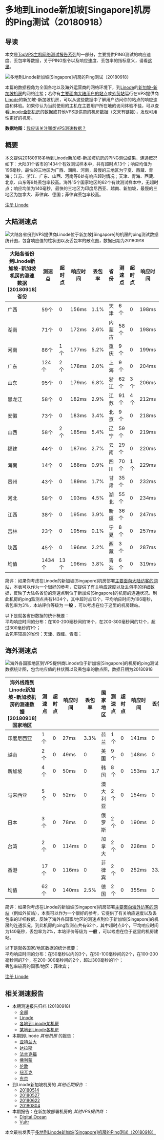 #  多地到Linode新加坡[Singapore]机房的Ping测试（20180918） 

## 导读

本文是[TopVPS主机网络测试报告系列](https://vps123.top/pingtest)的一部分，主要提供PING测试的响应速度、丢包率等数据，关于PING指令以及响应速度、丢包率的指标意义，请看[这里](https://vps123.top/what-is-ping.html)。

![多地到Linode新加坡\[Singapore\]机房的Ping测试（20180918）](/images/thumbnails/to_linode_Singapore.png)

本篇的数据视角为全国各地以及海外运营商的网络环境下，到[Linode](https://vps123.top/go/linode)的[新加坡-新加坡机房](https://vps123.top/linode-facilities.html#singapore)的网络连接；若你有[主要面向大陆用户的站点](https://vps123.top/website-for-mainland-users.html)或[外贸站](https://vps123.top/website-for-internation-trade.html)运行在VPS提供商[Linode](https://vps123.top/go/linode)的新加坡-新加坡机房，可以从这些数据中了解用户访问你的站点的响应速度和体验。如果你认为当前使用的主机在主要用户所在地的访问体验不佳，可以查看[Linode全部机房](/linode/isp/china/20180918-linode-isp-china.md)的数据或其他VPS提供商的机房数据（文末有链接），发现可用性更好的机房。

**数据地图：**[我应该关注哪类VPS测速数据？](https://vps123.top/find-pingtest-data-you-need.html)

## 概要

本文提供20180918多地到Linode新加坡-新加坡机房的PING测试结果，连通概况如下：大陆31个省市的1434个有效测试样本中，共有超时点13个；响应均值为196毫秒，最快的三地区为广西、湖南、河南，最慢的三地区为宁夏、西藏、青海；江苏、浙江、广东、山西、河南等6处有响应超时情况；天津、青海、西藏、北京、山东等9处丢包率较高。海外15个国家地区的62个有效测试样本中，无超时点；响应均值为140毫秒，最快的三地区为印度尼西亚、越南、新加坡，最慢的三地区为加拿大、菲律宾、德国；菲律宾丢包率较高。

[注册 Linode](https://vps123.top/go/linode/_btn1)

## 大陆测速点

![大陆各省份到VPS提供商Linode位于新加坡\[Singapore\]的机房的ping测试数据统计图，包含响应值的柱状图以及丢包率的散点图，数据日期为20180918](/images/pingtests/linode_20180918/plot_idc_linode_singapore-singapore_20180918_mainland.png)

大陆各省份到Linode新加坡-新加坡机房的测速数据 [20180918] 省份 | 测速点 | 超时点 | 响应时间 | 丢包率 | 省份 | 测速点 | 超时点 | 响应时间 | 丢包率  
---|---|---|---|---|---|---|---|---|---  
广西 | 59个 | 0 | 156ms | 1.1% | 天津 | 6个 | 0 | 198ms | 15.7%  
湖南 | 71个 | 0 | 172ms | 2.6% | 内蒙古 | 58个 | 0 | 198ms | 4.4%  
河南 | 86个 | 1个 | 177ms | 5.2% | 重庆 | 9个 | 0 | 199ms | 0.3%  
广东 | 124个 | 2个 | 178ms | 2.0% | 上海 | 9个 | 0 | 204ms | 3.5%  
山东 | 95个 | 0 | 179ms | 6.8% | 浙江 | 62个 | 3个 | 206ms | 4.4%  
黑龙江 | 58个 | 0 | 182ms | 2.9% | 江苏 | 91个 | 4个 | 212ms | 3.1%  
安徽 | 73个 | 0 | 183ms | 3.4% | 北京 | 9个 | 0 | 218ms | 8.4%  
山西 | 58个 | 2个 | 185ms | 5.4% | 辽宁 | 59个 | 0 | 219ms | 6.3%  
福建 | 44个 | 0 | 187ms | 2.7% | 云南 | 29个 | 0 | 220ms | 2.3%  
海南 | 14个 | 0 | 188ms | 0.9% | 四川 | 70个 | 1个 | 229ms | 3.8%  
贵州 | 43个 | 0 | 189ms | 1.7% | 甘肃 | 35个 | 0 | 232ms | 3.3%  
河北 | 58个 | 0 | 193ms | 4.5% | 湖北 | 55个 | 0 | 234ms | 3.7%  
江西 | 38个 | 0 | 195ms | 3.9% | 新疆 | 36个 | 0 | 247ms | 4.3%  
吉林 | 23个 | 0 | 195ms | 0.1% | 宁夏 | 8个 | 0 | 257ms | 5.8%  
陕西 | 45个 | 0 | 196ms | 2.2% | 西藏 | 3个 | 0 | 287ms | 10.8%  
均值 | 1434个 | 13个 | 196ms | 3.8% | 青海 | 6个 | 0 | 319ms | 14.9%  
  
简评：如果你考虑在Linode的新加坡[Singapore]机房部署[主要面向大陆访客的网站](website-for-mainland-users.html)，本表可以作为一个很好的参考，它提供了有关响应速度以及丢包率的详细数据，反映了大陆各省份的测速点到位于新加坡[Singapore]的机房的连通状况。到此机房的ping监测点共有1434个，其中超时点13个，平均响应时间为196毫秒，丢包率为3%，本站评价等级为 **一般** ，可以考虑在位于这里的机房建站。

以下是就各省份数据的统计概要：  
平均响应时间的分布：在100-200毫秒间的18个，在200-300毫秒间的12个，超过300毫秒的1个；  
丢包率较高的省份：天津、西藏、青海；

## 海外测速点

![海外各国家地区到VPS提供商Linode位于新加坡\[Singapore\]的机房的ping测试数据统计图，包含响应值的柱状图以及丢包率的散点图，数据日期为20180918](/images/pingtests/linode_20180918/plot_idc_linode_singapore-singapore_20180918_overseas.png)

海外线路到Linode新加坡-新加坡机房的测速数据 [20180918] 国家地区 | 测速点 | 超时点 | 响应时间 | 丢包率 | 国家地区 | 测速点 | 超时点 | 响应时间 | 丢包率  
---|---|---|---|---|---|---|---|---|---  
印度尼西亚 | 1个 | 0 | 27ms | 3.3% | 荷兰 | 1个 | 0 | 141ms | 0  
越南 | 2个 | 0 | 49ms | 0 | 美国 | 9个 | 0 | 148ms | 0  
新加坡 | 4个 | 0 | 50ms | 0 | 韩国 | 8个 | 0 | 153ms | 1.7%  
马来西亚 | 5个 | 0 | 52ms | 0 | 澳大利亚 | 2个 | 0 | 154ms | 0  
日本 | 3个 | 0 | 78ms | 0 | 俄罗斯 | 2个 | 0 | 190ms | 0  
台湾 | 2个 | 0 | 114ms | 0 | 加拿大 | 2个 | 0 | 228ms | 0  
香港 | 17个 | 0 | 116ms | 0 | 菲律宾 | 2个 | 0 | 252ms | 33.2%  
均值 | 62个 | 0 | 140ms | 2.5% | 德国 | 2个 | 0 | 355ms | 0  
  
简评：如果你考虑在Linode的新加坡[Singapore]机房部署[主要面向海外访客的网站](https://vps123.top/website-for-internation-trade.html)（例如外贸站），本表可以作为一个很好的参考，它提供了有关响应速度以及丢包率的详细数据，反映了海外各国家/地区的测速点到位于新加坡[Singapore]的机房的连通状况。到此机房的ping监测点共有62个，其中超时点0个，平均响应时间为140毫秒，丢包率为2%，本站评价等级为 **一般** ，可以考虑在位于这里的机房建站。

以下是就各国家/地区数据的统计概要：  
平均响应时间的分布：在50毫秒以内的3个，在50-100毫秒间的2个，在100-200毫秒间的7个，在200-300毫秒间的2个，超过300毫秒的1个；  
丢包率较高的国家/地区：菲律宾；

[注册 Linode](https://vps123.top/go/linode/_btn2)

## 相关测速报告

  * 本期测速报告归档 (20180918) 
    * [全部](https://vps123.top/pingtests/20180918 "本期各VPS提供商全部测速报告")
    * [Linode](https://vps123.top/pingtests/idc-linode/20180918 "本期Linode的全部测速报告")
    * [各地到Linode某机房](https://vps123.top/pingtests/idc-linode/isp-global/20180918 "以Linode某机房为关注对象的视角，横向比较大陆各省份、海外各国家地区")
    * [某地到Linode各机房](https://vps123.top/pingtests/idc-linode/facility-all/20180918 "以大陆某省份为关注对象的视角，横向比较Linode各机房")
  * 本期到Linode _其他机房_ 的报告： 
    * [亚特兰大](/linode/idc/atlanta/20180918-linode-idc-atlanta.md "多地到Linode亚特兰大机房的Ping测试 20180918")
    * [达拉斯](/linode/idc/dallas/20180918-linode-idc-dallas.md "多地到Linode达拉斯机房的Ping测试 20180918")
    * [法兰克福](/linode/idc/frankfurt/20180918-linode-idc-frankfurt.md "多地到Linode法兰克福机房的Ping测试 20180918")
    * [佛利蒙](/linode/idc/fremont/20180918-linode-idc-fremont.md "多地到Linode佛利蒙机房的Ping测试 20180918")
    * [伦敦](/linode/idc/london/20180918-linode-idc-london.md "多地到Linode伦敦机房的Ping测试 20180918")
    * [纽瓦克](/linode/idc/newark/20180918-linode-idc-newark.md "多地到Linode纽瓦克机房的Ping测试 20180918")
    * [东京](/linode/idc/tokyo/20180918-linode-idc-tokyo.md "多地到Linode东京机房的Ping测试 20180918")
  * 到Linode新加坡机房的 _其他近期报告_ ： 
    * [20180514](/linode/idc/singapore/20180514-linode-idc-singapore.md "多地到Linode新加坡机房的Ping测试 20180514")
    * [20180527](/linode/idc/singapore/20180527-linode-idc-singapore.md "多地到Linode新加坡机房的Ping测试 20180527")
    * [20180622](/linode/idc/singapore/20180622-linode-idc-singapore.md "多地到Linode新加坡机房的Ping测试 20180622")
    * [20180804](/linode/idc/singapore/20180804-linode-idc-singapore.md "多地到Linode新加坡机房的Ping测试 20180804")
  * 本期报告：在新加坡部署机房的 _其他VPS提供商_ ： 
    * [Digital Ocean](do/idc/singapore/20180918-do-idc-singapore.md "多地到Digital Ocean新加坡机房的Ping测试 20180918")
    * [Vultr](/vultr/idc/singapore/20180918-vultr-idc-singapore.md "多地到Vultr新加坡机房的Ping测试 20180918")



本文最初发表于[多地到Linode新加坡[Singapore]机房的Ping测试（20180918）](https://vps123.top/pingtest/20180918-linode-idc-singapore.html)
